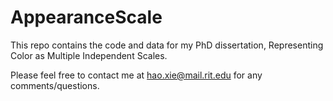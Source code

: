 # AppearanceScale
This repo contains the code and data for my PhD dissertation, Representing Color as Multiple Independent Scales.

Please feel free to contact me at hao.xie@mail.rit.edu for any comments/questions.
